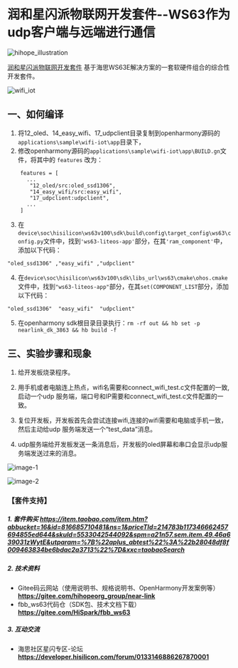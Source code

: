 # 润和星闪派物联网开发套件--WS63作为udp客户端与远端进行通信

![hihope_illustration](https://gitee.com/hihopeorg/hispark-hm-pegasus/raw/master/docs/figures/hihope_illustration.png)

[润和星闪派物联网开发套件](https://item.taobao.com/item.htm?abbucket=16&id=816685710481&ns=1&priceTId=214783b117346662457694855ed644&skuId=5533042544092&spm=a21n57.sem.item.49.46a639031zWytE&utparam=%7B%22aplus_abtest%22%3A%22b28048df8f009463834be6bdac2a3713%22%7D&xxc=taobaoSearch) 基于海思WS63E解决方案的一套软硬件组合的综合性开发套件。

![wifi_iot](https://img.alicdn.com/imgextra/i4/3583112207/O1CN01SvRG981SAr7bdEg3i_!!3583112207.png)



## 一、如何编译

1. 将12_oled、14_easy_wifi、17_udpclient目录复制到openharmony源码的`applications\sample\wifi-iot\app`目录下，
2. 修改openharmony源码的`applications\sample\wifi-iot\app\BUILD.gn`文件，将其中的 `features` 改为：
```
    features = [
      ...
       "12_oled/src:oled_ssd1306",
       "14_easy_wifi/src:easy_wifi",
       "17_udpclient:udpclient",
      ...
    ]
```
3. 在`device\soc\hisilicon\ws63v100\sdk\build\config\target_config\ws63\config.py`文件中，找到`'ws63-liteos-app'`部分，在其`'ram_component'`中，添加以下代码：
```
"oled_ssd1306" ,"easy_wifi" ,"udpclient"
```

4. 在`device\soc\hisilicon\ws63v100\sdk\libs_url\ws63\cmake\ohos.cmake`文件中，找到`"ws63-liteos-app"`部分，在其`set(COMPONENT_LIST`部分，添加以下代码：
```
"oled_ssd1306"  "easy_wifi"  "udpclient"
```
5. 在openharmony sdk根目录目录执行：`rm -rf out && hb set -p nearlink_dk_3863 && hb build -f`


## 三、实验步骤和现象

1. 给开发板烧录程序。

2. 用手机或者电脑连上热点，wifi名需要和connect_wifi_test.c文件配置的一致,启动一个udp 服务端，端口号和IP需要和connect_wifi_test.c文件配置的一致。

3. 复位开发板，开发板首先会尝试连接wifi,连接的wifi需要和电脑或手机一致，然后主动给udp 服务端发送一个“test_data”消息。

4. udp服务端给开发板发送一条消息后，开发板的oled屏幕和串口会显示udp服务端发送过来的消息。

  ![image-1](../docs/pic/17_udpclient/image-1.png)

  ![image-2](../docs/pic/17_udpclient/image-2.png)



### 【套件支持】

##### 1. 套件购买  https://item.taobao.com/item.htm?abbucket=16&id=816685710481&ns=1&priceTId=214783b117346662457694855ed644&skuId=5533042544092&spm=a21n57.sem.item.49.46a639031zWytE&utparam=%7B%22aplus_abtest%22%3A%22b28048df8f009463834be6bdac2a3713%22%7D&xxc=taobaoSearch

##### 2. 技术资料

- Gitee码云网站（使用说明书、规格说明书、OpenHarmony开发案例等） **https://gitee.com/hihopeorg_group/near-link**
- fbb_ws63代码仓（SDK包、技术文档下载）**https://gitee.com/HiSpark/fbb_ws63**

##### 3. 互动交流
- 海思社区星闪专区-论坛 **https://developer.hisilicon.com/forum/0133146886267870001**



